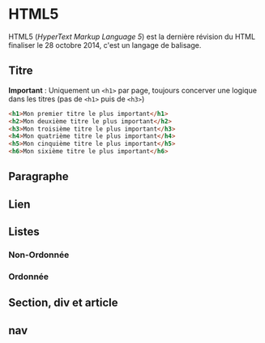 # HTML5
  
HTML5 (*HyperText Markup Language 5*) est la dernière révision du HTML finaliser le 28 octobre 2014, c'est un langage de balisage.

## Titre

**Important** : Uniquement un `<h1>` par page, toujours concerver une logique dans les titres (pas de `<h1>` puis de `<h3>`)

```html
<h1>Mon premier titre le plus important</h1>
<h2>Mon deuxième titre le plus important</h2>
<h3>Mon troisième titre le plus important</h3>
<h4>Mon quatrième titre le plus important</h4>
<h5>Mon cinquième titre le plus important</h5>
<h6>Mon sixième titre le plus important</h6>
```
## Paragraphe



## Lien

## Listes

### Non-Ordonnée

### Ordonnée

## Section, div et article

## nav

